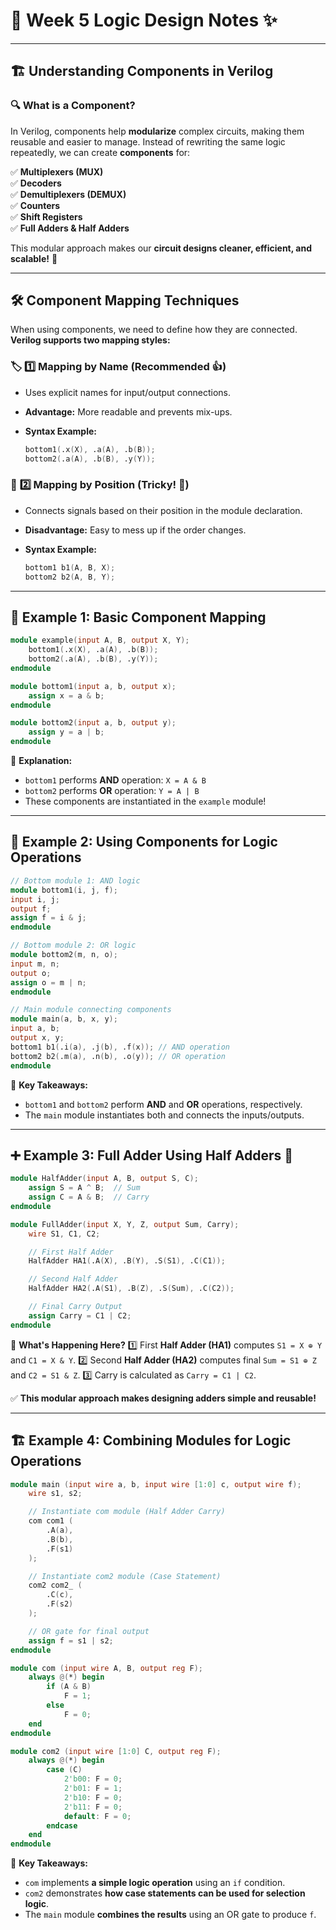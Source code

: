 # 🎨 **Week 5 Logic Design Notes** ✨

---

## 🏗 **Understanding Components in Verilog**

### 🔍 What is a Component?

In Verilog, components help **modularize** complex circuits, making them reusable and easier to manage. Instead of rewriting the same logic repeatedly, we can create **components** for:

✅ **Multiplexers (MUX)**  
✅ **Decoders**  
✅ **Demultiplexers (DEMUX)**  
✅ **Counters**  
✅ **Shift Registers**  
✅ **Full Adders & Half Adders**

This modular approach makes our **circuit designs cleaner, efficient, and scalable!** 🚀

---

## 🛠 **Component Mapping Techniques**

When using components, we need to define how they are connected. **Verilog supports two mapping styles:**

### 🏷 **1️⃣ Mapping by Name (Recommended 👍)**

- Uses explicit names for input/output connections.
- **Advantage:** More readable and prevents mix-ups.
- **Syntax Example:**

  ```verilog
  bottom1(.x(X), .a(A), .b(B));
  bottom2(.a(A), .b(B), .y(Y));
  ```

### 📍 **2️⃣ Mapping by Position (Tricky! 🤔)**

- Connects signals based on their position in the module declaration.
- **Disadvantage:** Easy to mess up if the order changes.
- **Syntax Example:**

  ```verilog
  bottom1 b1(A, B, X);
  bottom2 b2(A, B, Y);
  ```

---

## 🔬 **Example 1: Basic Component Mapping**

```verilog
module example(input A, B, output X, Y);
    bottom1(.x(X), .a(A), .b(B));
    bottom2(.a(A), .b(B), .y(Y));
endmodule

module bottom1(input a, b, output x);
    assign x = a & b;
endmodule

module bottom2(input a, b, output y);
    assign y = a | b;
endmodule
```

📝 **Explanation:**

- `bottom1` performs **AND** operation: `X = A & B`
- `bottom2` performs **OR** operation: `Y = A | B`
- These components are instantiated in the `example` module!

---

## 🔬 **Example 2: Using Components for Logic Operations**

```verilog
// Bottom module 1: AND logic
module bottom1(i, j, f);
input i, j;
output f;
assign f = i & j;
endmodule

// Bottom module 2: OR logic
module bottom2(m, n, o);
input m, n;
output o;
assign o = m | n;
endmodule

// Main module connecting components
module main(a, b, x, y);
input a, b;
output x, y;
bottom1 b1(.i(a), .j(b), .f(x)); // AND operation
bottom2 b2(.m(a), .n(b), .o(y)); // OR operation
endmodule
```

🚀 **Key Takeaways:**

- `bottom1` and `bottom2` perform **AND** and **OR** operations, respectively.
- The `main` module instantiates both and connects the inputs/outputs.

---

## ➕ **Example 3: Full Adder Using Half Adders** 🧮

```verilog
module HalfAdder(input A, B, output S, C);
    assign S = A ^ B;  // Sum
    assign C = A & B;  // Carry
endmodule

module FullAdder(input X, Y, Z, output Sum, Carry);
    wire S1, C1, C2;

    // First Half Adder
    HalfAdder HA1(.A(X), .B(Y), .S(S1), .C(C1));

    // Second Half Adder
    HalfAdder HA2(.A(S1), .B(Z), .S(Sum), .C(C2));

    // Final Carry Output
    assign Carry = C1 | C2;
endmodule
```

🎯 **What's Happening Here?**
1️⃣ First **Half Adder (HA1)** computes `S1 = X ⊕ Y` and `C1 = X & Y`.
2️⃣ Second **Half Adder (HA2)** computes final `Sum = S1 ⊕ Z` and `C2 = S1 & Z`.
3️⃣ Carry is calculated as `Carry = C1 | C2`.

✅ **This modular approach makes designing adders simple and reusable!**

---

## 🏗 **Example 4: Combining Modules for Logic Operations**

```verilog
module main (input wire a, b, input wire [1:0] c, output wire f);
    wire s1, s2;

    // Instantiate com module (Half Adder Carry)
    com com1 (
        .A(a),
        .B(b),
        .F(s1)
    );

    // Instantiate com2 module (Case Statement)
    com2 com2_ (
        .C(c),
        .F(s2)
    );

    // OR gate for final output
    assign f = s1 | s2;
endmodule

module com (input wire A, B, output reg F);
    always @(*) begin
        if (A & B)
            F = 1;
        else
            F = 0;
    end
endmodule

module com2 (input wire [1:0] C, output reg F);
    always @(*) begin
        case (C)
            2'b00: F = 0;
            2'b01: F = 1;
            2'b10: F = 0;
            2'b11: F = 0;
            default: F = 0;
        endcase
    end
endmodule
```

📌 **Key Takeaways:**

- `com` implements **a simple logic operation** using an `if` condition.
- `com2` demonstrates **how case statements can be used for selection logic**.
- The `main` module **combines the results** using an OR gate to produce `f`.
